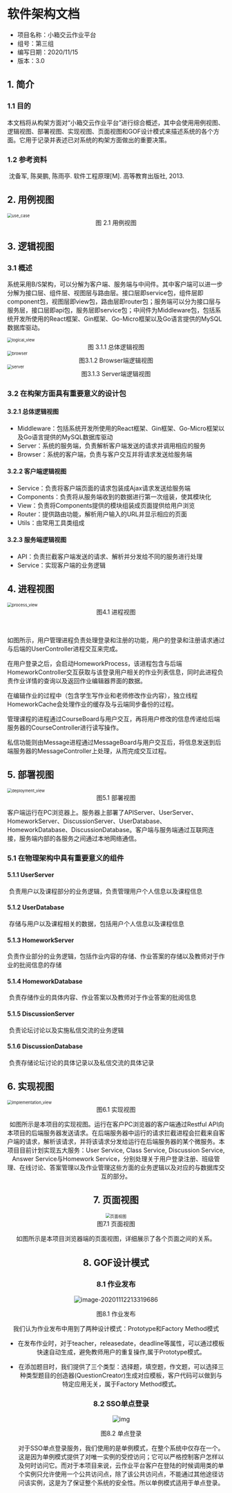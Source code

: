 # 软件架构文档

- 项目名称：小箱交云作业平台
- 组号：第三组
- 编写日期：2020/11/15
- 版本：3.0



## 1. 简介

### 1.1 目的

​		本文档将从构架方面对“小箱交云作业平台”进行综合概述，其中会使用用例视图、逻辑视图、部署视图、实现视图、页面视图和GOF设计模式来描述系统的各个方面。它用于记录并表述已对系统的构架方面做出的重要决策。



### 1.2 参考资料

​		沈备军, 陈昊鹏, 陈雨亭. 软件工程原理[M]. 高等教育出版社, 2013.



## 2. 用例视图

<img src="软件架构文档.assets/use_case.png" alt="use_case" style="zoom:67%;" />

<center>图 2.1 用例视图</center>



## 3. 逻辑视图

### 3.1 概述

​		系统采用B/S架构，可以分解为客户端、服务端与中间件。其中客户端可以进一步分解为接口层、组件层、视图层与路由层。接口层即service包，组件层即component包，视图层即view包，路由层即router包；服务端可以分为接口层与服务层，接口层即api包，服务层即service包；中间件为Middleware包，包括系统开发所使用的React框架、Gin框架、Go-Micro框架以及Go语言提供的MySQL数据库驱动。

<img src="软件架构文档.assets/logical_view.png" alt="logical_view" style="zoom:67%;" />

<center>图 3.1.1 总体逻辑视图</center>

<img src="软件架构文档.assets/browser.png" alt="browser" style="zoom:67%;" />

<center>图3.1.2 Browser端逻辑视图</center>

<img src="软件架构文档.assets/server.png" alt="server" style="zoom:67%;" />

<center>图3.1.3 Server端逻辑视图</center>



### 3.2 在构架方面具有重要意义的设计包

#### 3.2.1 总体逻辑视图

- Middleware：包括系统开发所使用的React框架、Gin框架、Go-Micro框架以及Go语言提供的MySQL数据库驱动
- Server：系统的服务端，负责解析客户端发送的请求并调用相应的服务
- Browser：系统的客户端，负责与客户交互并将请求发送给服务端

#### 3.2.2 客户端逻辑视图

- Service：负责将客户端页面的请求包装成Ajax请求发送给服务端
- Components：负责将从服务端收到的数据进行第一次组装，使其模块化
- View：负责将Components提供的模块组装成页面提供给用户浏览
- Router：提供路由功能，解析用户输入的URL并显示相应的页面
- Utils：由常用工具类组成

#### 3.2.3 服务端逻辑视图

- API：负责拦截客户端发送的请求、解析并分发给不同的服务进行处理
- Service：实现客户端的业务逻辑



## 4. 进程视图



<img src="软件架构文档.assets/process_view.png" alt="process_view" style="zoom:67%;" />

<center>图4.1 进程视图</center>

​		

​		如图所示，用户管理进程负责处理登录和注册的功能，用户的登录和注册请求通过与后端的UserController进程交互来完成。

​		在用户登录之后，会启动HomeworkProcess，该进程包含与后端HomeworkController交互获取与该登录用户相关的作业列表信息，同时此进程负责作业详情的查询以及返回作业编辑器界面的数据。

​		在编辑作业的过程中（包含学生写作业和老师修改作业内容），独立线程HomeworkCache会处理作业的缓存及与云端同步备份的过程。

​		管理课程的进程通过CourseBoard与用户交互，再将用户修改的信息传递给后端服务器的CourseController进行读写操作。

​		私信功能则由Message进程通过MessageBoard与用户交互后，将信息发送到后端服务器的MessageController上处理，从而完成交互过程。



## 5. 部署视图

<img src="软件架构文档.assets/deployment_view.png" alt="deployment_view" style="zoom:67%;" />

<center>图5.1 部署视图</center>



​		客户端运行在PC浏览器上。服务器上部署了APIServer、UserServer、HomeworkServer、DiscussionServer、UserDatabase、HomeworkDatabase、DiscussionDatabase。客户端与服务端通过互联网连接，服务端内部的各服务之间通过本地网络通信。

### 5.1 在物理架构中具有重要意义的组件

#### 5.1.1 UserServer

​		负责用户以及课程部分的业务逻辑，负责管理用户个人信息以及课程信息

#### 5.1.2 UserDatabase

​		存储与用户以及课程相关的数据，包括用户个人信息以及课程信息

#### 5.1.3 HomeworkServer

​		负责作业部分的业务逻辑，包括作业内容的存储、作业答案的存储以及教师对于作业的批阅信息的存储

#### 5.1.4 HomeworkDatabase

​		负责存储作业的具体内容、作业答案以及教师对于作业答案的批阅信息

#### 5.1.5 DiscussionServer

​		负责论坛讨论以及实施私信交流的业务逻辑

#### 5.1.6 DiscussionDatabase

​		负责存储论坛讨论的具体记录以及私信交流的具体记录



## 6. 实现视图



<img src="软件架构文档.assets/implementation_view-1604837447019.png" alt="implementation_view" style="zoom:67%;" />

<center>图6.1 实现视图<center/>

​		如图所示是本项目的实现视图。运行在客户PC浏览器的客户端通过Restful API向本项目的后端服务器发送请求。在后端服务器中运行的请求拦截进程会拦截来自客户端的请求，解析该请求，并将该请求分发给运行在后端服务器的某个微服务。本项目目前计划实现五大服务：User Service, Class Service, Discussion Service, Answer Service与Homework Service，分别处理关于用户登录注册、班级管理、在线讨论、答案管理以及作业管理这些方面的业务逻辑以及对应的与数据库交互的部分。



## 7. 页面视图



<img src="软件架构文档.assets/页面视图.png" alt="页面视图" style="zoom:67%;" />

<center>图7.1 页面视图<center/>

​		如图所示是本项目浏览器端的页面视图，详细展示了各个页面之间的关系。




## 8. GOF设计模式

### 8.1 作业发布

![image-20201112213319686](软件架构文档.assets/image-20201112213319686.png)
<center>图8.1 作业发布<center/>

我们认为作业发布中用到了两种设计模式：Prototype和Factory Method模式

- 在发布作业时，对于teacher，releasedate，deadline等属性，可以通过模板快速自动生成，避免教师用户的重复操作,属于Prototype模式。

- 在添加题目时，我们提供了三个类型：选择题，填空题，作文题，可以选择三种类型题目的创造器(QuestionCreator)生成对应模板，客户代码可以做到与特定应用无关，属于Factory Method模式。

  

  ### 8.2 SSO单点登录
  
  ![img](软件架构文档.assets/`%5H{%9%OLD{8@FNKQV{TAW.png)
  
  <center>图8.2 单点登录<center/>
  
  ​	对于SSO单点登录服务，我们使用的是单例模式，在整个系统中仅存在一个。这是因为单例模式提供了对唯一实例的受控访问；它可以严格控制客户怎样以及何时访问它。而对于本项目来说，云作业平台客户在登陆的时候调用类的单个实例只允许使用一个公共访问点，除了该公共访问点，不能通过其他途径访问该实例，这是为了保证整个系统的安全性。所以单例模式适用于单点登录。



